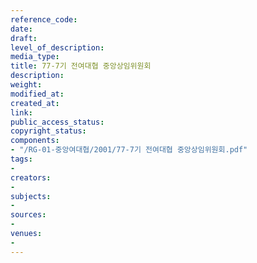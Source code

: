 ```yaml
---
reference_code: 
date: 
draft: 
level_of_description: 
media_type: 
title: 77-7기 전여대협 중앙상임위원회
description: 
weight: 
modified_at: 
created_at: 
link: 
public_access_status: 
copyright_status: 
components:
- "/RG-01-중앙여대협/2001/77-7기 전여대협 중앙상임위원회.pdf"
tags:
- 
creators:
- 
subjects:
- 
sources:
- 
venues:
- 
---
```

